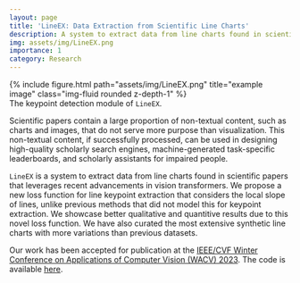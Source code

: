 ```yaml
---
layout: page
title: 'LineEX: Data Extraction from Scientific Line Charts'
description: A system to extract data from line charts found in scientific papers. Not as easy as it sounds!
img: assets/img/LineEX.png
importance: 1
category: Research
---
```


<div class="row">
    <div class="col-sm mt-3 mt-md-0">
        {% include figure.html path="assets/img/LineEX.png" title="example image" class="img-fluid rounded z-depth-1" %}
    </div>
</div>
<div class="caption">
    The keypoint detection module of <code>LineEX</code>.
</div>

<!-- ADD CODE BUTTON LINK
https://stackoverflow.com/questions/15202799/jekyll-and-custom-css -->
<!-- <a href="https://github.com/Shiva-sankaran/LineEX" class="btn btn-sm z-depth-0" role="button">Code</a> -->
<!-- [`Code`](https://github.com/Shiva-sankaran/LineEX){: .btn}
<a href="https://wacv2023.thecvf.com/"> `Code` </a> -->


Scientific papers contain a large proportion of non-textual content, such as charts and images, that do not serve more purpose than visualization. This non-textual content, if successfully processed, can be used in designing high-quality scholarly search engines, machine-generated task-specific leaderboards, and scholarly assistants for impaired people. 

`LineEX` is a system to extract data from line charts found in scientific papers that leverages recent advancements in vision transformers. We propose a new loss function for line keypoint extraction that considers the local slope of lines, unlike previous methods that did not model this for keypoint extraction. We showcase better qualitative and quantitive results due to this novel loss function. We have also curated the most extensive synthetic line charts with more variations than previous datasets.

Our work has been accepted for publication at the <a href="https://wacv2023.thecvf.com/"> IEEE/CVF Winter Conference on Applications of Computer Vision (WACV) 2023</a>. The code is available <a href="https://github.com/Shiva-sankaran/LineEX">here</a>.
